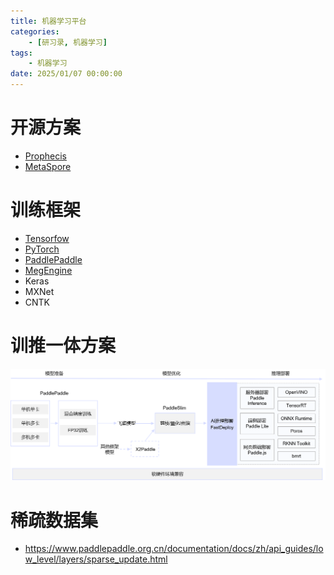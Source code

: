 ```yaml
---
title: 机器学习平台
categories: 
    - [研习录, 机器学习]
tags:
    - 机器学习
date: 2025/01/07 00:00:00
---
```


# 开源方案

- [Prophecis](https://github.com/WeBankFinTech/Prophecis)
- [MetaSpore](https://github.com/meta-soul/MetaSpore)

# 训练框架

- [Tensorfow]()
- [PyTorch]()
- [PaddlePaddle]()
- [MegEngine](https://github.com/MegEngine/MegEngine)
- Keras
- MXNet
- CNTK

# 训推一体方案

![img](./README/22ab779e2a8946efbed4fbbb8ae6cc68bdc114a9ffad4241b8810763e479a8f4.png)

# 稀疏数据集

- https://www.paddlepaddle.org.cn/documentation/docs/zh/api_guides/low_level/layers/sparse_update.html